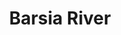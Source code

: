 ---
title: "Barsia River"
title_bn: "বারসিয়া নদী"
description: "This river has been emerged at Mohammadpur upazila, Jessore District and ends at Fatiya of Faridpur district."
---